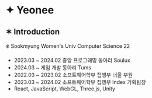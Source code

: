 # ✦ Yeonee

✶ Introduction
------------
❄️ Sookmyung Women's Univ Computer Science 22
* 2023.03 ~ 2024.02 중앙 프로그래밍 동아리 Soulux
* 2024.03 ~ 게임 개발 동아리 Tums
* 2022.03 ~ 2023.02 소프트웨어학부 집행부 너울 부원
* 2023.03 ~ 2024.02 소프트웨어학부 집행부 Index 기획팀장
* React, JavaScript, WebGL, Three.js, Unity
  
<!--
**y-eonee/y-eonee** is a ✨ _special_ ✨ repository because its `README.md` (this file) appears on your GitHub profile.

Here are some ideas to get you started:

- 🔭 I’m currently working on ...
- 🌱 I’m currently learning ...
- 👯 I’m looking to collaborate on ...
- 🤔 I’m looking for help with ...
- 💬 Ask me about ...
- 📫 How to reach me: ...
- 😄 Pronouns: ...
- ⚡ Fun fact: ...
-->
